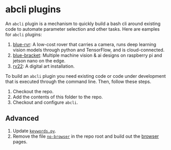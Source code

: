 # abcli plugins

An `abcli` plugin is a mechanism to quickly build a bash cli around existing code to automate parameter selection and other tasks. Here are eamples for `abcli` plugins:

1. [blue-rvr](https://github.com/kamangir/blue-rvr): A low-cost rover that carries a camera, runs deep learning vision models through python and TensorFlow, and is cloud-connected.
1. [blue-bracket](https://github.com/kamangir/blue-bracket): Multiple machine vision & ai designs on raspberry pi and jetson nano on the edge.
1. [rv22](https://github.com/kamangir/RAW-Vancouver-PORTAL-2022): A digital art installation.

To build an `abcli` plugin you need existing code or code under development that is executed through the command line. Then, follow these steps.

1. Checkout the repo.
1. Add the contents of this folder to the repo.
1. Checkout and configure `abcli`.

## Advanced

1. Update [`keywords.py`](../abcli/keywords/keywords.py).
1. Remove the file [`no-browser`](./no-browser) in the repo root and build out the [browser](https://github.com/kamangir/browser) pages.